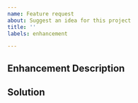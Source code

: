 ```yaml
---
name: Feature request
about: Suggest an idea for this project
title: ''
labels: enhancement

---
```

## Enhancement Description
<!-- Present a description of the problem to be addressed by this feature request. -->

## Solution
<!-- Suggestions to implement a solution are greatly appreciated. If you have a potential solution leave it here

Things to address include:
* Details of the technical implementation
* Tradeoffs made in design decisions
* Caveats and considerations for the future

If there are multiple solutions, please present each one separately. Save comparisons for the very end.)
-->
